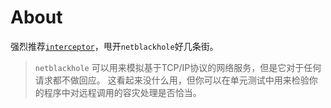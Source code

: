 
# About

强烈推荐[`interceptor`](https://github.com/dead-horse/interceptor)，甩开`netblackhole`好几条街。

> `netblackhole` 可以用来模拟基于TCP/IP协议的网络服务，但是它对于任何请求都不做回应。
> 这看起来没什么用，但你可以在单元测试中用来检验你的程序中对远程调用的容灾处理是否恰当。


